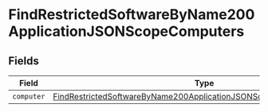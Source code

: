 # FindRestrictedSoftwareByName200ApplicationJSONScopeComputers


## Fields

| Field                                                                                                                                                                   | Type                                                                                                                                                                    | Required                                                                                                                                                                | Description                                                                                                                                                             |
| ----------------------------------------------------------------------------------------------------------------------------------------------------------------------- | ----------------------------------------------------------------------------------------------------------------------------------------------------------------------- | ----------------------------------------------------------------------------------------------------------------------------------------------------------------------- | ----------------------------------------------------------------------------------------------------------------------------------------------------------------------- |
| `computer`                                                                                                                                                              | [FindRestrictedSoftwareByName200ApplicationJSONScopeComputersComputer](../../models/operations/findrestrictedsoftwarebyname200applicationjsonscopecomputerscomputer.md) | :heavy_minus_sign:                                                                                                                                                      | N/A                                                                                                                                                                     |